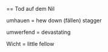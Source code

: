 == Tod auf dem Nil

umhauen = hew down (fällen) stagger

umwerfend = devastating

Wicht = little fellow

